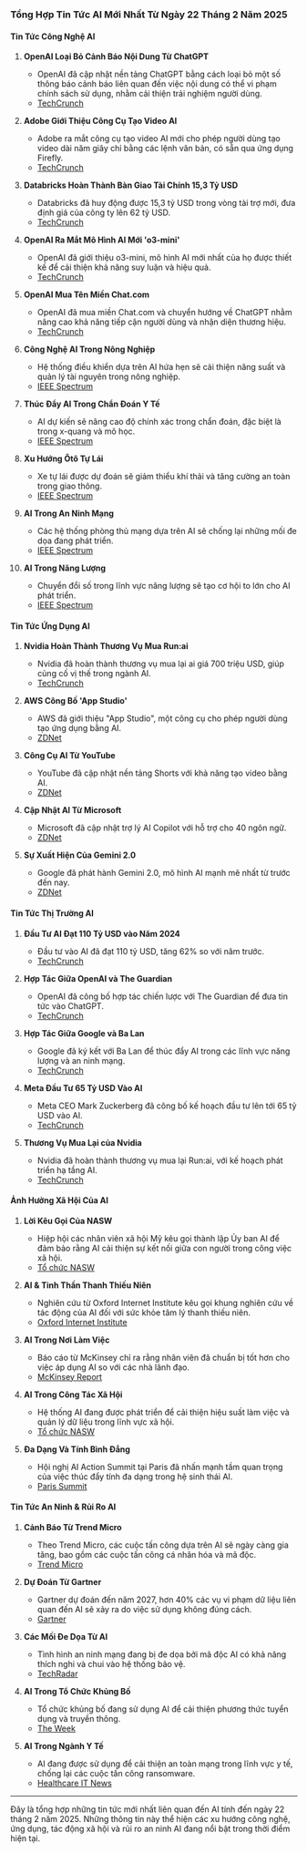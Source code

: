 ### Tổng Hợp Tin Tức AI Mới Nhất Từ Ngày 22 Tháng 2 Năm 2025

#### Tin Tức Công Nghệ AI

1. **OpenAI Loại Bỏ Cảnh Báo Nội Dung Từ ChatGPT**
   - OpenAI đã cập nhật nền tảng ChatGPT bằng cách loại bỏ một số thông báo cảnh báo liên quan đến việc nội dung có thể vi phạm chính sách sử dụng, nhằm cải thiện trải nghiệm người dùng.
   - [TechCrunch](https://techcrunch.com/2025/02/21/openai-reportedly-plans-shift-from-microsoft-to-softbank/)

2. **Adobe Giới Thiệu Công Cụ Tạo Video AI**
   - Adobe ra mắt công cụ tạo video AI mới cho phép người dùng tạo video dài năm giây chỉ bằng các lệnh văn bản, có sẵn qua ứng dụng Firefly.
   - [TechCrunch](https://techcrunch.com/2025/02/21/report-openai-plans-to-shift-compute-needs-from-microsoft-to-softbank/)

3. **Databricks Hoàn Thành Bàn Giao Tài Chính 15,3 Tỷ USD**
   - Databricks đã huy động được 15,3 tỷ USD trong vòng tài trợ mới, đưa định giá của công ty lên 62 tỷ USD.
   - [TechCrunch](https://techcrunch.com/2025/02/20/mercor-an-ai-recruiting-startup-founded-by-21-year-olds-raises-100m-at-2b-valuation/)

4. **OpenAI Ra Mắt Mô Hình AI Mới 'o3-mini'**
   - OpenAI đã giới thiệu o3-mini, mô hình AI mới nhất của họ được thiết kế để cải thiện khả năng suy luận và hiệu quả.
   - [TechCrunch](https://techcrunch.com/2025/02/21/report-openai-plans-to-shift-compute-needs-from-microsoft-to-softbank/)

5. **OpenAI Mua Tên Miền Chat.com**
   - OpenAI đã mua miền Chat.com và chuyển hướng về ChatGPT nhằm nâng cao khả năng tiếp cận người dùng và nhận diện thương hiệu.
   - [TechCrunch](https://techcrunch.com/2025/02/21/openai-reportedly-plans-shift-from-microsoft-to-softbank/)

6. **Công Nghệ AI Trong Nông Nghiệp**
   - Hệ thống điều khiển dựa trên AI hứa hẹn sẽ cải thiện năng suất và quản lý tài nguyên trong nông nghiệp.
   - [IEEE Spectrum](https://ieeeusa.org/communications/in-the-news/)

7. **Thúc Đẩy AI Trong Chẩn Đoán Y Tế**
   - AI dự kiến sẽ nâng cao độ chính xác trong chẩn đoán, đặc biệt là trong x-quang và mô học.
   - [IEEE Spectrum](https://ieeeusa.org/communications/in-the-news/)

8. **Xu Hướng Ôtô Tự Lái**
   - Xe tự lái được dự đoán sẽ giảm thiểu khí thải và tăng cường an toàn trong giao thông.
   - [IEEE Spectrum](https://ieeeusa.org/communications/in-the-news/)

9. **AI Trong An Ninh Mạng**
   - Các hệ thống phòng thủ mạng dựa trên AI sẽ chống lại những mối đe dọa đang phát triển.
   - [IEEE Spectrum](https://ieeeusa.org/communications/in-the-news/)

10. **AI Trong Năng Lượng**
    - Chuyển đổi số trong lĩnh vực năng lượng sẽ tạo cơ hội to lớn cho AI phát triển.
    - [IEEE Spectrum](https://ieeeusa.org/communications/in-the-news/)

#### Tin Tức Ứng Dụng AI

1. **Nvidia Hoàn Thành Thương Vụ Mua Run:ai**
   - Nvidia đã hoàn thành thương vụ mua lại ai giá 700 triệu USD, giúp củng cố vị thế trong ngành AI.
   - [TechCrunch](https://techcrunch.com/2025/02/20/mercor-an-ai-recruiting-startup-founded-by-21-year-olds-raises-100m-at-2b-valuation/)

2. **AWS Công Bố 'App Studio'**
   - AWS đã giới thiệu "App Studio", một công cụ cho phép người dùng tạo ứng dụng bằng AI.
   - [ZDNet](https://japan.zdnet.com/archives/foreign/)

3. **Công Cụ AI Từ YouTube**
   - YouTube đã cập nhật nền tảng Shorts với khả năng tạo video bằng AI.
   - [ZDNet](https://japan.zdnet.com/archives/foreign/)

4. **Cập Nhật AI Từ Microsoft**
   - Microsoft đã cập nhật trợ lý AI Copilot với hỗ trợ cho 40 ngôn ngữ.
   - [ZDNet](https://japan.zdnet.com/archives/foreign/)

5. **Sự Xuất Hiện Của Gemini 2.0**
   - Google đã phát hành Gemini 2.0, mô hình AI mạnh mẽ nhất từ trước đến nay.
   - [ZDNet](https://japan.zdnet.com/archives/foreign/)

#### Tin Tức Thị Trường AI

1. **Đầu Tư AI Đạt 110 Tỷ USD vào Năm 2024**
   - Đầu tư vào AI đã đạt 110 tỷ USD, tăng 62% so với năm trước.
   - [TechCrunch](https://techcrunch.com/2025/02/11/ai-investments-surged-62-to-110-billion-in-2024-while-startup-funding-overall-declined-12-says-dealroom/)

2. **Hợp Tác Giữa OpenAI và The Guardian**
   - OpenAI đã công bố hợp tác chiến lược với The Guardian để đưa tin tức vào ChatGPT.
   - [TechCrunch](https://techcrunch.com/2025/02/11/ai-investments-surged-62-to-110-billion-in-2024-while-startup-funding-overall-declined-12-says-dealroom/)

3. **Hợp Tác Giữa Google và Ba Lan**
   - Google đã ký kết với Ba Lan để thúc đẩy AI trong các lĩnh vực năng lượng và an ninh mạng.
   - [TechCrunch](https://techcrunch.com/2025/02/11/ai-investments-surged-62-to-110-billion-in-2024-while-startup-funding-overall-declined-12-says-dealroom/)

4. **Meta Đầu Tư 65 Tỷ USD Vào AI**
   - Meta CEO Mark Zuckerberg đã công bố kế hoạch đầu tư lên tới 65 tỷ USD vào AI.
   - [TechCrunch](https://techcrunch.com/2025/02/11/ai-investments-surged-62-to-110-billion-in-2024-while-startup-funding-overall-declined-12-says-dealroom/)

5. **Thương Vụ Mua Lại của Nvidia**
   - Nvidia đã hoàn thành thương vụ mua lại Run:ai, với kế hoạch phát triển hạ tầng AI.
   - [TechCrunch](https://techcrunch.com/2025/02/11/ai-investments-surged-62-to-110-billion-in-2024-while-startup-funding-overall-declined-12-says-dealroom/)

#### Ảnh Hưởng Xã Hội Của AI

1. **Lời Kêu Gọi Của NASW**
   - Hiệp hội các nhân viên xã hội Mỹ kêu gọi thành lập Ủy ban AI để đảm bảo rằng AI cải thiện sự kết nối giữa con người trong công việc xã hội.
   - [Tổ chức NASW](https://www.socialworkblog.org/news/2025/02/the-ai-revolution-in-social-work-nasws-call-for-action/)

2. **AI & Tinh Thần Thanh Thiếu Niên**
   - Nghiên cứu từ Oxford Internet Institute kêu gọi khung nghiên cứu về tác động của AI đối với sức khỏe tâm lý thanh thiếu niên.
   - [Oxford Internet Institute](https://medicalxpress.com/news/2025-01-experts-framework-ai-impact-youth.html)

3. **AI Trong Nơi Làm Việc**
   - Báo cáo từ McKinsey chỉ ra rằng nhân viên đã chuẩn bị tốt hơn cho việc áp dụng AI so với các nhà lãnh đạo.
   - [McKinsey Report](https://www.shrm.org/topics-tools/flagships/ai-hi/quick-hits-feb-24)

4. **AI Trong Công Tác Xã Hội**
   - Hệ thống AI đang được phát triển để cải thiện hiệu suất làm việc và quản lý dữ liệu trong lĩnh vực xã hội.
   - [Tổ chức NASW](https://www.socialworkblog.org/news/2025/02/the-ai-revolution-in-social-work-nasws-call-for-action/)

5. **Đa Dạng Và Tính Bình Đẳng**
   - Hội nghị AI Action Summit tại Paris đã nhấn mạnh tầm quan trọng của việc thúc đẩy tính đa dạng trong hệ sinh thái AI.
   - [Paris Summit](https://www.elysee.fr/en/emmanuel-macron/2025/02/11/statement-on-inclusive-and-sustainable-artificial-intelligence-for-people-and-the-planet)

#### Tin Tức An Ninh & Rủi Ro AI

1. **Cảnh Báo Từ Trend Micro**
   - Theo Trend Micro, các cuộc tấn công dựa trên AI sẽ ngày càng gia tăng, bao gồm các cuộc tấn công cá nhân hóa và mã độc.
   - [Trend Micro](https://businessmirror.com.ph/2025/02/22/prepare-for-stronger-ai-powered-attacks-in-2025-warns-trend-micro/)

2. **Dự Đoán Từ Gartner**
   - Gartner dự đoán đến năm 2027, hơn 40% các vụ vi phạm dữ liệu liên quan đến AI sẽ xảy ra do việc sử dụng không đúng cách.
   - [Gartner](https://www.gartner.com/en/newsroom/press-releases/2025-02-17-gartner-predicts-forty-percent-of-ai-data-breaches-will-arise-from-cross-border-genai-misuse-by-2027)

3. **Các Mối Đe Dọa Từ AI**
   - Tình hình an ninh mạng đang bị đe dọa bởi mã độc AI có khả năng thích nghi và chui vào hệ thống bảo vệ.
   - [TechRadar](https://www.techradar.com/pro/sounding-the-alarm-on-ai-powered-cybersecurity-threats-in-2025)

4. **AI Trong Tổ Chức Khủng Bố**
   - Tổ chức khủng bố đang sử dụng AI để cải thiện phương thức tuyển dụng và truyền thông.
   - [The Week](https://www.theweek.in/news/sci-tech/2025/02/22/rise-of-ai-in-terror-tactics-a-growing-threat-in-global-south-countries.html)

5. **AI Trong Ngành Y Tế**
   - AI đang được sử dụng để cải thiện an toàn mạng trong lĩnh vực y tế, chống lại các cuộc tấn công ransomware.
   - [Healthcare IT News](https://www.healthcareitnews.com/news/roundup-ai-and-cloud-tackle-cyber-risk-and-improve-workflows)

--- 

Đây là tổng hợp những tin tức mới nhất liên quan đến AI tính đến ngày 22 tháng 2 năm 2025. Những thông tin này thể hiện các xu hướng công nghệ, ứng dụng, tác động xã hội và rủi ro an ninh AI đang nổi bật trong thời điểm hiện tại.